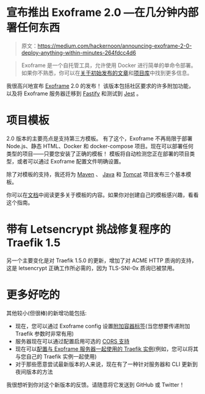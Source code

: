 # 宣布推出 Exoframe 2.0 —在几分钟内部署任何东西

> 原文：<https://medium.com/hackernoon/announcing-exoframe-2-0-deploy-anything-within-minutes-264fdcc4d6>

> Exoframe 是一个自托管工具，允许使用 Docker 进行简单的单命令部署。
> 如果你不熟悉，你可以在[关于初始发布的文章](https://hackernoon.com/announcing-exoframe-1-0-simple-docker-deployment-tool-59bde252139d)和[项目库](https://github.com/exoframejs/exoframe)中找到更多信息。

我很高兴地宣布 [Exoframe](https://github.com/exoframejs/exoframe) 2.0 的发布！
该版本包括社区要求的许多附加功能，以及将 Exoframe 服务器迁移到 [Fastify](https://github.com/fastify/fastify) 和测试到 [Jest](https://facebook.github.io/jest/) 。

# 项目模板

2.0 版本的主要亮点是支持第三方模板。
有了这个，Exoframe 不再局限于部署 Node.js、静态 HTML、Docker 和 docker-compose 项目。现在可以部署任何类型的项目——只要您安装了正确的模板！
模板将自动检测您正在部署的项目类型，或者可以通过 Exoframe 配置文件明确设置。

除了对模板的支持，我还将为 [Maven](https://github.com/exoframejs/exoframe-template-maven) 、 [Java](https://github.com/exoframejs/exoframe-template-java) 和 [Tomcat](https://github.com/exoframejs/exoframe-template-tomcat) 项目发布三个基本模板。

你可以在[文档](https://github.com/exoframejs/exoframe/tree/master/docs)中阅读更多关于模板的内容。如果你对创建自己的模板感兴趣，看看这个指南。

# 带有 Letsencrypt 挑战修复程序的 Traefik 1.5

另一个主要变化是对 Traefik 1.5.0 的更新，增加了对 ACME HTTP 质询的支持，这是 letsencrypt 正确工作所必需的，因为 TLS-SNI-0x 质询已被禁用。

# 更多好吃的

其他较小(但很棒)的新增功能包括:

*   现在，您可以通过 Exoframe config 设置[附加容器标签](https://github.com/exoframejs/exoframe/blob/master/docs/Basics.md#project-config-file)(当您想要传递附加 Traefik 参数时非常有用)
*   服务器现在可以通过配置启用可选的 [CORS 支持](https://github.com/exoframejs/exoframe-server#configuration)
*   现在可以[配置与 Exoframe 服务器一起使用的 Traefik 实例](https://github.com/exoframejs/exoframe-server#configuration)(例如，您可以将其与您自己的 Traefik 实例一起使用)
*   对于那些愿意尝试最新版本的人来说，现在有了一种针对服务器和 CLI 更新到夜间版本的方法

我很想听到你对这个新版本的反馈。请随意将它发送到 GitHub 或 Twitter！